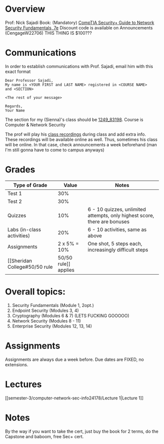 # Overview
Prof: Nick Sajadi
Book: (Mandatory) [CompTIA Security+ Guide to Network Security Fundamentals, 7e](https://www.cengage.ca/c/isbn/9780357424407/)
	Discount code is available on Announcements (CengageW22706)
	THIS THING IS $100???

# Communications
In order to establish communications with Prof. Sajadi, email him with this exact format
```
Dear Professor Sajadi,  
My name is <YOUR FIRST and LAST NAME> registered in <COURSE NAME>  
and <SECTION>

<The rest of your message> 

Regards,  
Your Name
```
The section for my (Sienna)'s class should be [1249_83198](https://slate.sheridancollege.ca/d2l/home/1283656 "Class: 1249_83198"). Course is Computer & Network Security

The prof will play his [class recordings](https://2299061.kaf.kaltura.com/channel/1283656/355475782) during class and add extra info. These recordings will be available online as well. Thus, sometimes his class will be online. In that case, check announcements a week beforehand (man I'm still gonna have to come to campus anyways)
# Grades
| Type of Grade              | Value        | Notes                                                                     |
| -------------------------- | ------------ | ------------------------------------------------------------------------- |
| Test 1                     | 30%          |                                                                           |
| Test 2                     | 30%          |                                                                           |
| Quizzes                    | 10%          | 6 - 10 quizzes, unlimited attempts, only highest score, there are bonuses |
| Labs (in-class activities) | 20%          | 6 - 10 activities, same as above                                          |
| Assignments                | 2 x 5% = 10% | One shot, 5 steps each, increasingly difficult steps                      |
[[Sheridan College#50/50 rule|50/50 rule]] applies
# Overall topics:
1. Security Fundamentals (Module 1, 2opt.)
2. Endpoint Security (Modules 3, 4)
3. Cryptography (Modules 6 & 7) (LETS FUCKING GOOOOO)
4. Network Security (Modules 8 - 11)
5. Enterprise Security (Modules 12, 13, 14)
# Assignments
Assignments are always due a week before. Due dates are FIXED, no extensions.
# Lectures
[[semester-3/computer-network-sec-info24178/Lecture 1|Lecture 1]]

# Notes
By the way if you want to take the cert, just buy the book for 2 terms, do the Capstone and baboom, free Sec+ cert.
